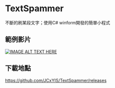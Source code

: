 # TextSpammer
不斷的刷某段文字；使用C# winform開發的簡單小程式

## 範例影片
[![IMAGE ALT TEXT HERE](https://img.youtube.com/vi/V6e3mlOv-5w/0.jpg)](https://www.youtube.com/watch?v=V6e3mlOv-5w)

## 下載地點
https://github.com/JCxYIS/TextSpammer/releases
